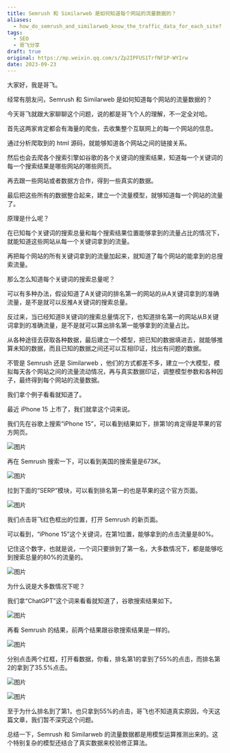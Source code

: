 ```yaml
---
title: Semrush 和 Similarweb 是如何知道每个网站的流量数据的？
aliases:
  - how_do_semrush_and_similarweb_know_the_traffic_data_for_each_site?
tags:
  - SEO
  - 哥飞分享
draft: true
original: https://mp.weixin.qq.com/s/Zp2IPFUS1TrfNF1P-WYIrw
date: 2023-09-23
---
```

大家好，我是哥飞。  

经常有朋友问，Semrush 和 Similarweb 是如何知道每个网站的流量数据的？

今天哥飞就跟大家聊聊这个问题，说的都是哥飞个人的理解，不一定全对哈。

首先这两家肯定都会有海量的爬虫，去收集整个互联网上的每一个网站的信息。  

通过分析爬取到的 html 源码，就能够知道各个网站之间的链接关系。  

然后也会去爬各个搜索引擎如谷歌的各个关键词的搜索结果，知道每一个关键词的每一个搜索结果是哪些网站的哪些网页。  

再去跟一些网站或者数据方合作，得到一些真实的数据。  

最后把这些所有的数据整合起来，建立一个流量模型，就够知道每一个网站的流量了。  

原理是什么呢？

在已知每个关键词的搜索总量和每个搜索结果位置能够拿到的流量占比的情况下，就能知道这些网站从每一个关键词拿到的流量。

再把每个网站的所有关键词拿到的流量加起来，就知道了每个网站的能拿到的总搜索流量。

那么怎么知道每个关键词的搜索总量呢？  

可以有多种办法，假设知道了A关键词的排名第一的网站的从A关键词拿到的准确流量，是不是就可以反推A关键词的搜索总量。  

反过来，当已经知道B关键词的搜索总量情况下，也知道排名第一的网站从B关键词拿到的准确流量，是不是就可以算出排名第一能够拿到的流量占比。  

从各种途径去获取各种数据，最后建立一个模型，把已知的数据填进去，就能够推算未知的数据，而且已知的数据之间还可以互相印证，找出有问题的数据。  

不管是 Semrush 还是 Similarweb ，他们的方式都差不多，建立一个大模型，模拟每天各个网站之间的流量流动情况，再与真实数据印证，调整模型参数和各种因子，最终得到每个网站的流量数据。

我们拿个例子看看就知道了。  

最近 iPhone 15 上市了，我们就拿这个词来说。

我们先在谷歌上搜索“iPhone 15”，可以看到结果如下，排第1的肯定得是苹果的官方网页。

![图片](https://mmbiz.qpic.cn/sz_mmbiz_png/LBrX00GQeicuAVVlkmCeGjeOj4FWlhrBJuNvaWbC8vAA5aBMicq0F0wZ721jB6gFfBNUWzibNSJJKlGMd6ERibV5fg/640?wx_fmt=png&tp=webp&wxfrom=5&wx_lazy=1&wx_co=1)

再在 Semrush 搜索一下，可以看到美国的搜索量是673K。

![图片](https://mmbiz.qpic.cn/sz_mmbiz_png/LBrX00GQeicuAVVlkmCeGjeOj4FWlhrBJNsPbsiccTcenicYca4icOjGv3zVUwpxicXjNxXR2AIribicicufkMcaLf10HQ/640?wx_fmt=png&tp=webp&wxfrom=5&wx_lazy=1&wx_co=1)

拉到下面的“SERP”模块，可以看到排名第一的也是苹果的这个官方页面。  

![图片](https://mmbiz.qpic.cn/sz_mmbiz_png/LBrX00GQeicuAVVlkmCeGjeOj4FWlhrBJUy4KncAqnXfDCV0cMKC8r1G2cQ8NYhKkhfYdH5WyqdpGb9dlHBwTCQ/640?wx_fmt=png&tp=webp&wxfrom=5&wx_lazy=1&wx_co=1)

我们点击哥飞红色框出的位置，打开 Semrush 的新页面。  

可以看到，“iPhone 15”这个关键词，在第1位置，能够拿到的点击流量是80%。

记住这个数字，也就是说，一个词只要排到了第一名，大多数情况下，都是能够吃到搜索总量的80%的流量的。  

![图片](https://mmbiz.qpic.cn/sz_mmbiz_png/LBrX00GQeicuAVVlkmCeGjeOj4FWlhrBJqE94eAwln8ibZFQzJCpP73tcibbOgDN0Xs0ms1ESQaolBsA4yyV7y43Q/640?wx_fmt=png&tp=webp&wxfrom=5&wx_lazy=1&wx_co=1)

为什么说是大多数情况下呢？

我们拿“ChatGPT”这个词来看看就知道了，谷歌搜索结果如下。

![图片](https://mmbiz.qpic.cn/sz_mmbiz_png/LBrX00GQeicuAVVlkmCeGjeOj4FWlhrBJVMsU3aWNwNupz1F8Rlax45V1tdGymAG00nYLT17TMUmHlkHUKnkmBw/640?wx_fmt=png&tp=webp&wxfrom=5&wx_lazy=1&wx_co=1)

再看 Semrush 的结果，前两个结果跟谷歌搜索结果是一样的。  

![图片](https://mmbiz.qpic.cn/sz_mmbiz_png/LBrX00GQeicuAVVlkmCeGjeOj4FWlhrBJT7GGUia6XGWBsm7oAoRriboXdfBe8mTSlat0THyFw6T2Vd317wia9xnlw/640?wx_fmt=png&tp=webp&wxfrom=5&wx_lazy=1&wx_co=1)

分别点击两个红框，打开看数据，你看，排名第1的拿到了55%的点击，而排名第2的拿到了35.5%点击。  

![图片](https://mmbiz.qpic.cn/sz_mmbiz_png/LBrX00GQeicuAVVlkmCeGjeOj4FWlhrBJ19RhiaKoia9niaLVibia7CE7I4GkSt4OcTR0uREgShgrfDn8FmheWa5qLhw/640?wx_fmt=png&tp=webp&wxfrom=5&wx_lazy=1&wx_co=1)

![图片](https://mmbiz.qpic.cn/sz_mmbiz_png/LBrX00GQeicuAVVlkmCeGjeOj4FWlhrBJ9CXyYiasRZjYsVxbrLgmCCfczCuHpASicZpOQ8ibZkbCicdaiac16cljStA/640?wx_fmt=png&tp=webp&wxfrom=5&wx_lazy=1&wx_co=1)

至于为什么排名到了第1，也只拿到55%的点击，哥飞也不知道真实原因，今天这篇文章，我们暂不深究这个问题。

总结一下，Semrush 和 Similarweb 的流量数据都是用模型运算推测出来的。这个特别复杂的模型还结合了真实数据来校验修正算法。

